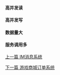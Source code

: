 
#### 高并发读

#### 高并发写

#### 数据量大

#### 服务调用多


[上一篇 IM消息系统](13-项目经验/IM消息系统.md)

[下一篇 游戏商城订单系统](13-项目经验/游戏商城订单系统.md)
